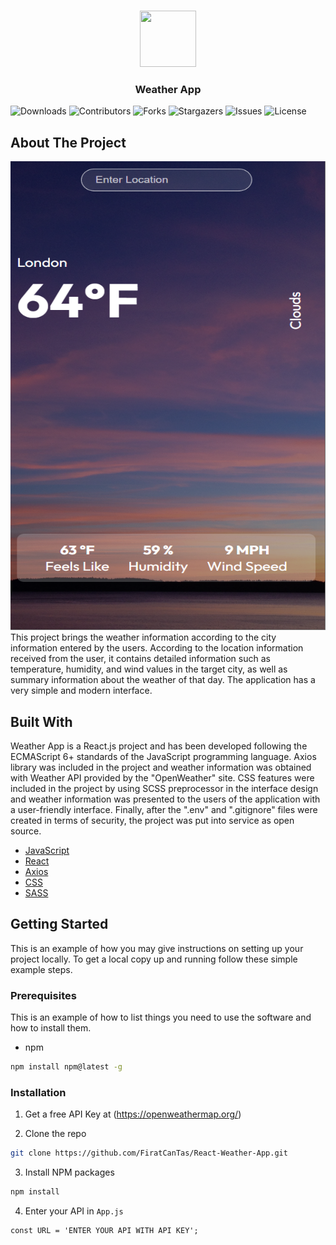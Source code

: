 <br/>
<p align="center">
    <a href="(https://react.dev/)">
    <img src="https://static.wikia.nocookie.net/ipod/images/d/d6/Weather_iOS_15.png/revision/latest?cb=20220611140027" width="90" height="90">
  </a>
  <h3 align="center">Weather App</h3>
</p>

![Downloads](https://img.shields.io/github/downloads/FiratCanTas/React-Weather-App/total) ![Contributors](https://img.shields.io/github/contributors/FiratCanTas/React-Weather-App?color=dark-green) ![Forks](https://img.shields.io/github/forks/FiratCanTas/React-Weather-App?style=social) ![Stargazers](https://img.shields.io/github/stars/FiratCanTas/React-Weather-App?style=social) ![Issues](https://img.shields.io/github/issues/FiratCanTas/React-Weather-App) ![License](https://img.shields.io/github/license/FiratCanTas/React-Weather-App) 

## About The Project
<img src="src/assets/weather-app-interface.png" alt="app-interface" width="530" height="750"/>
This project brings the weather information according to the city information entered by the users. According to the location information received from the user, it contains detailed information such as temperature, humidity, and wind values in the target city, as well as summary information about the weather of that day. The application has a very simple and modern interface.

## Built With

Weather App is a React.js project and has been developed following the ECMAScript 6+ standards of the JavaScript programming language. Axios library was included in the project and weather information was obtained with Weather API provided by the "OpenWeather" site. CSS features were included in the project by using SCSS preprocessor in the interface design and weather information was presented to the users of the application with a user-friendly interface. Finally, after the ".env" and ".gitignore" files were created in terms of security, the project was put into service as open source.

* [JavaScript](https://www.w3schools.com/js/)
* [React ](https://react.dev/)
* [Axios](https://axios-http.com/docs/intro)
* [CSS](https://developer.mozilla.org/en-US/docs/Web/CSS)
* [SASS](https://sass-lang.com/)

## Getting Started

This is an example of how you may give instructions on setting up your project locally.
To get a local copy up and running follow these simple example steps.

### Prerequisites

This is an example of how to list things you need to use the software and how to install them.

* npm

```sh
npm install npm@latest -g
```

### Installation

1. Get a free API Key at (https://openweathermap.org/)

2. Clone the repo

```sh
git clone https://github.com/FiratCanTas/React-Weather-App.git
```

3. Install NPM packages

```sh
npm install
```

4. Enter your API in `App.js`

```JS
const URL = 'ENTER YOUR API WITH API KEY';
```
